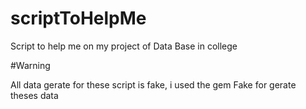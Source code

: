 # scriptToHelpMe
Script to help me on my project of Data Base in college

#Warning

All data gerate for these script is fake, i used the gem Fake for gerate theses data
